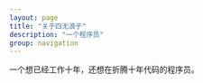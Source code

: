 ```yaml
---
layout: page
title: "关于四无浪子"
description: "一个程序员"
group: navigation
---
```

一个想已经工作十年，还想在折腾十年代码的程序员。
